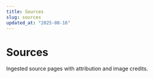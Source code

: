 ```yaml
---
title: Sources
slug: sources
updated_at: "2025-08-16"
---
```


# Sources

Ingested source pages with attribution and image credits.